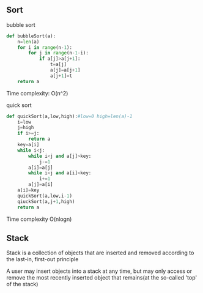 ## Sort
bubble sort
```python
def bubbleSort(a):
    n=len(a)
    for i in range(n-1):
        for j in range(n-1-i):
            if a[j]>a[j+1]:
                t=a[j]
                a[j]=a[j+1]
                a[j+1]=t
    return a
```
Time complexity: O(n^2)

quick sort
```python
def quickSort(a,low,high):#low=0 high=len(a)-1
    i=low
    j=high
    if i>=j:
        return a
    key=a[i]
    while i<j:
        while i<j and a[j]>key:
            j-=1
        a[i]=a[j]
        while i<j and a[i]<key:
            i+=1
        a[j]=a[i]
    a[i]=key
    quickSort(a,low,i-1)
    qiuckSort(a,j+1,high)
    return a
```
Time complexity O(nlogn)

## Stack
Stack is a collection of objects that are inserted and removed according to the last-in, first-out principle

A user may insert objects into a stack at any time, but may only access or remove the most recently inserted object that remains(at the so-called 'top' of the stack)
